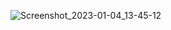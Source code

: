 ![Screenshot_2023-01-04_13-45-12](https://user-images.githubusercontent.com/79020101/210606919-f9dde756-3958-411b-b5fb-58782f055ce7.png)
